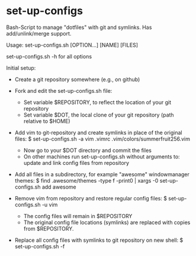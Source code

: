 set-up-configs
==============

Bash-Script to manage "dotfiles" with git and symlinks. Has add/unlink/merge support.

Usage: set-up-configs.sh [OPTION...] [NAME] [FILES]

set-up-configs.sh -h for all options

Initial setup:
 - Create a git repository somewhere (e.g., on github)
 - Fork and edit the set-up-configs.sh file:
   - Set variable $REPOSITORY, to reflect the location of your git repository
   - Set variable $DOT, the local clone of your git repository
     (path relative to $HOME)

 - Add vim to git-repository and create symlinks in place of the original files:
     $ set-up-configs.sh -a vim .vimrc .vim/colors/summerfruit256.vim
   - Now go to your $DOT directory and commit the files
   - On other machines run set-up-configs.sh without arguments to:
     update and link config files from repository

 - Add all files in a subdirectory, for example "awesome" windowmanager themes:
     $ find .awesome/themes -type f -print0 | xargs -0 set-up-configs.sh add awesome

 - Remove vim from repository and restore regular config files:
   $ set-up-configs.sh -u vim
   - The config files will remain in $REPOSITORY
   - The original config file locations (symlinks) are replaced with copies from $REPOSITORY.

 - Replace all config files with symlinks to git repository on new shell:
   $ set-up-configs.sh -f


